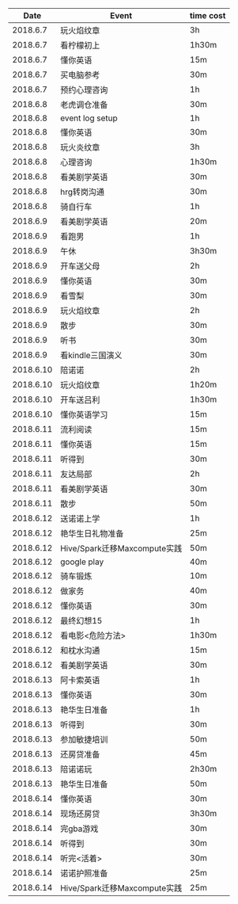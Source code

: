 Date | Event | time cost  
------- | ------- | -------  
2018.6.7 |玩火焰纹章 |3h  
2018.6.7 |看柠檬初上 |1h30m
2018.6.7 |懂你英语 | 15m
2018.6.7 |买电脑参考|30m
2018.6.7 |预约心理咨询|1h
2018.6.8|老虎调仓准备|30m
2018.6.8|event log setup|1h
2018.6.8|懂你英语|30m
2018.6.8|玩火炎纹章|3h
2018.6.8|心理咨询|1h30m
2018.6.8|看美剧学英语|30m
2018.6.8|hrg转岗沟通|30m
2018.6.8|骑自行车|1h  
2018.6.9|看美剧学英语|20m
2018.6.9|看跑男|1h
2018.6.9|午休|3h30m
2018.6.9|开车送父母|2h
2018.6.9|懂你英语|30m
2018.6.9|看雪梨|30m
2018.6.9|玩火焰纹章|2h
2018.6.9|散步|30m
2018.6.9|听书|30m 
2018.6.9|看kindle三国演义|30m
2018.6.10|陪诺诺|2h
2018.6.10|玩火焰纹章|1h20m
2018.6.10|开车送吕利|1h30m
2018.6.10|懂你英语学习|15m
2018.6.11|流利阅读|15m
2018.6.11|懂你英语|15m
2018.6.11|听得到|30m
2018.6.11|友达局部|2h
2018.6.11|看美剧学英语|30m
2018.6.11|散步|50m
2018.6.12|送诺诺上学|1h
2018.6.12|艳华生日礼物准备|25m
2018.6.12|Hive/Spark迁移Maxcompute实践|50m
2018.6.12|google play|40m
2018.6.12|骑车锻炼|10m
2018.6.12|做家务|40m
2018.6.12|懂你英语|30m
2018.6.12|最终幻想15|1h
2018.6.12|看电影<危险方法>|1h30m
2018.6.12|和枕水沟通|15m
2018.6.12|看美剧学英语|30m
2018.6.13|阿卡索英语|1h
2018.6.13|懂你英语|30m
2018.6.13|艳华生日准备|1h
2018.6.13|听得到|30m
2018.6.13|参加敏捷培训|50m
2018.6.13|还房贷准备|45m 
2018.6.13|陪诺诺玩|2h30m
2018.6.13|艳华生日准备|50m
2018.6.14|懂你英语|30m
2018.6.14|现场还房贷|3h30m
2018.6.14|完gba游戏|30m
2018.6.14|听得到|30m
2018.6.14|听完<活着>|30m
2018.6.14|诺诺护照准备|25m
2018.6.14|Hive/Spark迁移Maxcompute实践|25m

